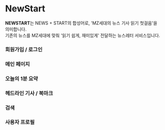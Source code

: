 # NewStart
<div> <b>NEWSTART</b>는 NEWS + START의 합성어로, 'MZ세대의 뉴스 기사 읽기 첫걸음'을 의미합니다. </div>
<div> 기존의 뉴스를 MZ세대에 맞춰 '읽기 쉽게, 재미있게' 전달하는 뉴스레터 서비스입니다. </div>

<h3>회원가입 / 로그인</h3> 

<h3>메인 페이지</h3>

<h3>오늘의 1분 요약</h3> 

<h3>헤드라인 기사 / 북마크</h3> 

<h3>검색</h3> 

<h3>사용자 프로필</h3> 
